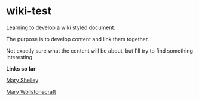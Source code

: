 # wiki-test

Learning to develop a wiki styled document.

The purpose is to develop content and link them together.

Not exactly sure what the content will be about, but I'll try to find something interesting.

<b>Links so far</b>

[Mary Shelley](https://github.com/ifathewise/wiki-test/blob/master/Mary%20Shelley.md)

[Mary Wollstonecraft](https://github.com/ifathewise/wiki-test/blob/master/Mary%20Wollstonecraft.md)
